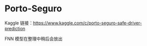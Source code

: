 # Porto-Seguro

Kaggle 链接：https://www.kaggle.com/c/porto-seguro-safe-driver-prediction

FNN 模型在整理中稍后会放出
